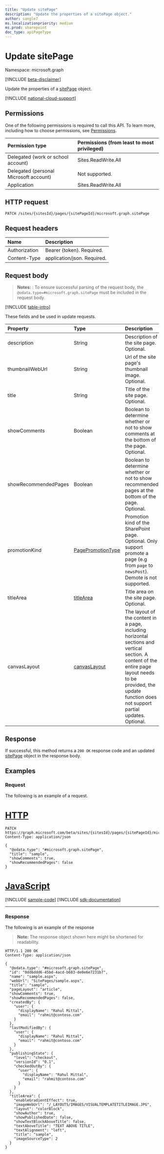```yaml
---
title: "Update sitePage"
description: "Update the properties of a sitePage object."
author: sangle7
ms.localizationpriority: medium
ms.prod: sharepoint
doc_type: apiPageType
---
```


# Update sitePage

Namespace: microsoft.graph

[!INCLUDE [beta-disclaimer](../../includes/beta-disclaimer.md)]

Update the properties of a [sitePage](../resources/sitepage.md) object.

[!INCLUDE [national-cloud-support](../../includes/all-clouds.md)]

## Permissions

One of the following permissions is required to call this API. To learn more, including how to choose permissions, see [Permissions](/graph/permissions-reference).

| Permission type                        | Permissions (from least to most privileged) |
| :------------------------------------- | :------------------------------------------ |
| Delegated (work or school account)     | Sites.ReadWrite.All                         |
| Delegated (personal Microsoft account) | Not supported.                              |
| Application                            | Sites.ReadWrite.All                         |

## HTTP request

<!-- {
  "blockType": "ignored"
}
-->

```http
PATCH /sites/{sitesId}/pages/{sitePageId}/microsoft.graph.sitePage
```

## Request headers

| Name          | Description                 |
| :------------ | :-------------------------- |
| Authorization | Bearer {token}. Required.   |
| Content-Type  | application/json. Required. |

## Request body

> **Notes:** : To ensure successful parsing of the request body, the `@odata.type=#microsoft.graph.sitePage` must be included in the request body.

[!INCLUDE [table-intro](../../includes/update-property-table-intro.md)]

These fields and be used in update requests.

| Property             | Type                                         | Description                                                                                                                                                                                                        |
| :------------------- | :------------------------------------------- | :----------------------------------------------------------------------------------------------------------------------------------------------------------------------------------------------------------------- |
| description                | String                                       | Description of the site page. Optional.                                                                                                                                                                                  |
| thumbnailWebUrl                | String                                       | Url of the site page's thumbnail image. Optional.                                                                                                                                                                                  |
| title                | String                                       | Title of the site page. Optional.                                                                                                                                                                                  |
| showComments         | Boolean                                      | Boolean to determine whether or not to show comments at the bottom of the page. Optional.                                                                                                                          |
| showRecommendedPages | Boolean                                      | Boolean to determine whether or not to show recommended pages at the bottom of the page. Optional.                                                                                                                 |
| promotionKind            | [PagePromotionType](../resources/sitepage.md#pagepromotiontype-values)      | Promotion kind of the SharePoint page. Optional. Only support promote a page (e.g from `page` to `newsPost`). Demote is not supported.                                                                                                                                                                      |
| titleArea            | [titleArea](../resources/titlearea.md)       | Title area on the site page. Optional.                                                                                                                                                                       |
| canvasLayout         | [canvasLayout](../resources/canvaslayout.md) | The layout of the content in a page, including horizontal sections and vertical section. A content of the entire page layout needs to be provided, the update function does not support partial updates. Optional. |

## Response

If successful, this method returns a `200 OK` response code and an updated [sitePage](../resources/sitepage.md) object in the response body.

## Examples

### Request

The following is an example of a request.


# [HTTP](#tab/http)
<!-- {
  "blockType": "request",
  "name": "update_sitepage"
}
-->

```http
PATCH https://graph.microsoft.com/beta/sites/{sitesId}/pages/{sitePageId}/microsoft.graph.sitePage
Content-Type: application/json

{
  "@odata.type": "#microsoft.graph.sitePage",
  "title": "sample",
  "showComments": true,
  "showRecommendedPages": false
}
```

# [JavaScript](#tab/javascript)
[!INCLUDE [sample-code](../includes/snippets/javascript/update-sitepage-javascript-snippets.md)]
[!INCLUDE [sdk-documentation](../includes/snippets/snippets-sdk-documentation-link.md)]

---

### Response

The following is an example of the response

> **Note:** The response object shown here might be shortened for readability.

<!-- {
  "blockType": "response",
  "@odata.type": "microsoft.graph.sitePage",
  "truncated": true
}
-->

```http
HTTP/1.1 200 OK
Content-Type: application/json

{
  "@odata.type": "#microsoft.graph.sitePage",
  "id": "0dd6ddd6-45bd-4acd-b683-de0e6e7231b7",
  "name": "sample.aspx",
  "webUrl": "SitePages/sample.aspx",
  "title": "sample",
  "pageLayout": "article",
  "showComments": true,
  "showRecommendedPages": false,
  "createdBy": {
    "user": {
      "displayName": "Rahul Mittal",
      "email": "rahmit@contoso.com"
    }
  },
  "lastModifiedBy": {
    "user": {
      "displayName": "Rahul Mittal",
      "email": "rahmit@contoso.com"
    }
  },
  "publishingState": {
    "level": "checkout",
    "versionId": "0.1",
    "checkedOutBy": {
      "user": {
        "displayName": "Rahul Mittal",
        "email": "rahmit@contoso.com"
      }
    }
  },
  "titleArea": {
    "enableGradientEffect": true,
    "imageWebUrl": "/_LAYOUTS/IMAGES/VISUALTEMPLATETITLEIMAGE.JPG",
    "layout": "colorBlock",
    "showAuthor": true,
    "showPublishedDate": false,
    "showTextBlockAboveTitle": false,
    "textAboveTitle": "TEXT ABOVE TITLE",
    "textAlignment": "left",
    "title": "sample",
    "imageSourceType": 2
  }
}
```
